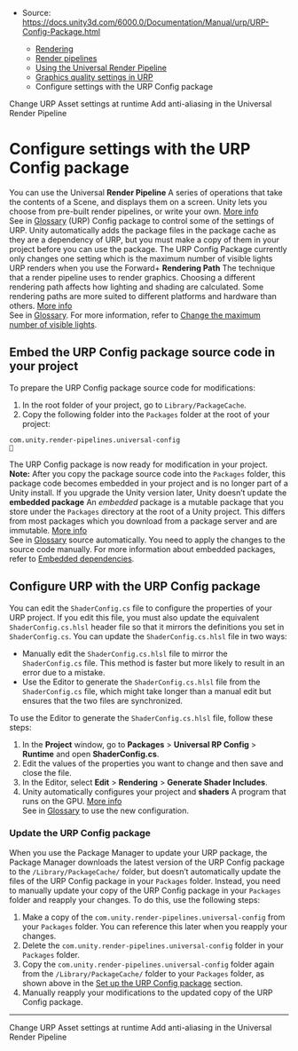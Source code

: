 * Source: https://docs.unity3d.com/6000.0/Documentation/Manual/urp/URP-Config-Package.html

  * [Rendering](https://docs.unity3d.com/6000.0/Documentation/Manual/rendering-and-post-processing.html)
  * [Render pipelines](https://docs.unity3d.com/6000.0/Documentation/Manual/render-pipelines.html)
  * [Using the Universal Render Pipeline](https://docs.unity3d.com/6000.0/Documentation/Manual/universal-render-pipeline.html)
  * [Graphics quality settings in URP](https://docs.unity3d.com/6000.0/Documentation/Manual/urp/urp-quality-settings-landing.html)
  * Configure settings with the URP Config package


[](https://docs.unity3d.com/6000.0/Documentation/Manual/urp/quality/change-urp-asset-settings.html)
Change URP Asset settings at runtime
[](https://docs.unity3d.com/6000.0/Documentation/Manual/urp/anti-aliasing.html)
Add anti-aliasing in the Universal Render Pipeline
# Configure settings with the URP Config package
You can use the Universal **Render Pipeline** A series of operations that take the contents of a Scene, and displays them on a screen. Unity lets you choose from pre-built render pipelines, or write your own. [More info](https://docs.unity3d.com/6000.0/Documentation/Manual/render-pipelines.html)  
See in [Glossary](https://docs.unity3d.com/6000.0/Documentation/Manual/Glossary.html#Renderpipeline) (URP) Config package to control some of the settings of URP. Unity automatically adds the package files in the package cache as they are a dependency of URP, but you must make a copy of them in your project before you can use the package.
The URP Config Package currently only changes one setting which is the maximum number of visible lights URP renders when you use the Forward+ **Rendering Path** The technique that a render pipeline uses to render graphics. Choosing a different rendering path affects how lighting and shading are calculated. Some rendering paths are more suited to different platforms and hardware than others. [More info](https://docs.unity3d.com/6000.0/Documentation/Manual/RenderingPaths.html)  
See in [Glossary](https://docs.unity3d.com/6000.0/Documentation/Manual/Glossary.html#RenderingPath). For more information, refer to [Change the maximum number of visible lights](https://docs.unity3d.com/6000.0/Documentation/Manual/urp/rendering/forward-plus-rendering-path-limitations.html).
## Embed the URP Config package source code in your project
To prepare the URP Config package source code for modifications:
  1. In the root folder of your project, go to `Library/PackageCache`.
  2. Copy the following folder into the `Packages` folder at the root of your project:
```
com.unity.render-pipelines.universal-config

```



The URP Config package is now ready for modification in your project.
**Note:** After you copy the package source code into the `Packages` folder, this package code becomes embedded in your project and is no longer part of a Unity install. If you upgrade the Unity version later, Unity doesn’t update the **embedded package** An _embedded_ package is a mutable package that you store under the `Packages` directory at the root of a Unity project. This differs from most packages which you download from a package server and are immutable. [More info](https://docs.unity3d.com/6000.0/Documentation/Manual/upm-concepts.html#Embedded)  
See in [Glossary](https://docs.unity3d.com/6000.0/Documentation/Manual/Glossary.html#Embeddedpackage) source automatically. You need to apply the changes to the source code manually. For more information about embedded packages, refer to [Embedded dependencies](https://docs.unity3d.com/6000.0/Documentation/Manual/upm-embed.html).
## Configure URP with the URP Config package
You can edit the `ShaderConfig.cs` file to configure the properties of your URP project. If you edit this file, you must also update the equivalent `ShaderConfig.cs.hlsl` header file so that it mirrors the definitions you set in `ShaderConfig.cs`.
You can update the `ShaderConfig.cs.hlsl` file in two ways:
  * Manually edit the `ShaderConfig.cs.hlsl` file to mirror the `ShaderConfig.cs` file. This method is faster but more likely to result in an error due to a mistake.
  * Use the Editor to generate the `ShaderConfig.cs.hlsl` file from the `ShaderConfig.cs` file, which might take longer than a manual edit but ensures that the two files are synchronized.


To use the Editor to generate the `ShaderConfig.cs.hlsl` file, follow these steps:
  1. In the **Project** window, go to **Packages** > **Universal RP Config** > **Runtime** and open **ShaderConfig.cs**.
  2. Edit the values of the properties you want to change and then save and close the file.
  3. In the Editor, select **Edit** > **Rendering** > **Generate Shader Includes**.
  4. Unity automatically configures your project and **shaders** A program that runs on the GPU. [More info](https://docs.unity3d.com/6000.0/Documentation/Manual/Shaders.html)  
See in [Glossary](https://docs.unity3d.com/6000.0/Documentation/Manual/Glossary.html#Shader) to use the new configuration.


### Update the URP Config package
When you use the Package Manager to update your URP package, the Package Manager downloads the latest version of the URP Config package to the `/Library/PackageCache/` folder, but doesn’t automatically update the files of the URP Config package in your `Packages` folder. Instead, you need to manually update your copy of the URP Config package in your `Packages` folder and reapply your changes. To do this, use the following steps:
  1. Make a copy of the `com.unity.render-pipelines.universal-config` from your `Packages` folder. You can reference this later when you reapply your changes.
  2. Delete the `com.unity.render-pipelines.universal-config` folder in your `Packages` folder.
  3. Copy the `com.unity.render-pipelines.universal-config` folder again from the `/Library/PackageCache/` folder to your `Packages` folder, as shown above in the [Set up the URP Config package](https://docs.unity3d.com/6000.0/Documentation/Manual/urp/URP-Config-Package.html#set-up-the-urp-config-package) section.
  4. Manually reapply your modifications to the updated copy of the URP Config package.


* * *
[](https://docs.unity3d.com/6000.0/Documentation/Manual/urp/quality/change-urp-asset-settings.html)
Change URP Asset settings at runtime
[](https://docs.unity3d.com/6000.0/Documentation/Manual/urp/anti-aliasing.html)
Add anti-aliasing in the Universal Render Pipeline
